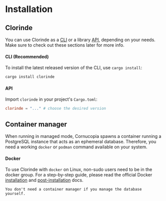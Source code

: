 # Installation
## Clorinde
You can use Clorinde as a [CLI](/usage/cli.html) or a library [API](/usage/api.html), depending on your needs. Make sure to check out these sections later for more info.

#### CLI (Recommended)
To install the latest released version of the CLI, use `cargo install`:
```bash
cargo install clorinde
```

#### API
Import `clorinde` in your project's `Cargo.toml`:
```toml
clorinde = "..." # choose the desired version
```

## Container manager
When running in managed mode, Cornucopia spawns a container running a PostgreSQL instance that acts as an ephemeral database. Therefore, you need a working `docker` or `podman` command available on your system.

#### Docker
To use Clorinde with `docker` on Linux, non-sudo users need to be in the docker group. For a step-by-step guide, please read the official Docker [installation](https://docs.docker.com/get-docker/) and [post-installation](https://docs.docker.com/engine/install/linux-postinstall/) docs.

```admonish note
You don't need a container manager if you manage the database yourself.
```

